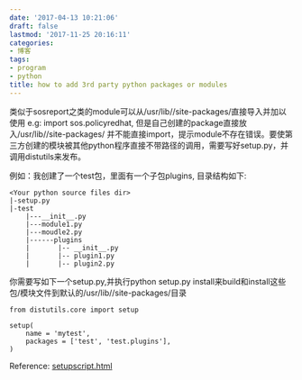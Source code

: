 ```yaml
---
date: '2017-04-13 10:21:06'
draft: false
lastmod: '2017-11-25 20:16:11'
categories:
- 博客
tags:
- program
- python
title: how to add 3rd party python packages or modules
---
```


类似于sosreport之类的module可以从/usr/lib/<python ver>/site-packages/<package name>直接导入并加以使用 e.g: import sos.policyredhat, 但是自己创建的package直接放入/usr/lib/<python ver>/site-packages/ 并不能直接import，提示module不存在错误。要使第三方创建的模块被其他python程序直接不带路径的调用，需要写好setup.py，并调用distutils来发布。

例如：我创建了一个test包，里面有一个子包plugins, 目录结构如下:

	<Your python source files dir>
	|-setup.py
	|-test
	    |---__init__.py
	    |---module1.py
	    |---moudle2.py
	    |------plugins
	    |       |-- __init__.py
	    |       |-- plugin1.py
	    |       |-- plugin2.py

你需要写如下一个setup.py,并执行python setup.py install来build和install这些包/模块文件到默认的/usr/lib/</python><python ver>/site-packages/目录

	from distutils.core import setup
	
	setup(
	    name = 'mytest',
	    packages = ['test', 'test.plugins'],
	)

Reference: [setupscript.html](http://docs.python.org/distutils/setupscript.html)